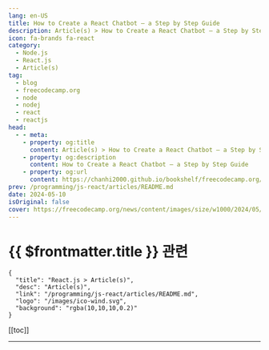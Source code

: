 ```yaml
---
lang: en-US
title: How to Create a React Chatbot – a Step by Step Guide
description: Article(s) > How to Create a React Chatbot – a Step by Step Guide
icon: fa-brands fa-react
category: 
  - Node.js
  - React.js
  - Article(s)
tag: 
  - blog
  - freecodecamp.org
  - node
  - nodej
  - react
  - reactjs
head:
  - - meta:
    - property: og:title
      content: Article(s) > How to Create a React Chatbot – a Step by Step Guide
    - property: og:description
      content: How to Create a React Chatbot – a Step by Step Guide
    - property: og:url
      content: https://chanhi2000.github.io/bookshelf/freecodecamp.org/how-to-create-a-react-chatbot.html
prev: /programming/js-react/articles/README.md
date: 2024-05-10
isOriginal: false
cover: https://freecodecamp.org/news/content/images/size/w1000/2024/05/rcb-logo-large---Copy.png
---
```


# {{ $frontmatter.title }} 관련

```component VPCard
{
  "title": "React.js > Article(s)",
  "desc": "Article(s)",
  "link": "/programming/js-react/articles/README.md",
  "logo": "/images/ico-wind.svg",
  "background": "rgba(10,10,10,0.2)"
}
```

[[toc]]

---

<SiteInfo
  name="How to Create a React Chatbot – a Step by Step Guide"
  desc="In the ever-evolving realm of web technologies, the integration of AI-powered chatbots has become a defining trend in 2024.  With rapid advancements in Large Language Models (LLMs), chatbots have grown to become pivotal tools adopted across many websites and services. From FAQ bots to live chat support, they can..."
  url="https://freecodecamp.org/news/how-to-create-a-react-chatbot/"
  logo="https://cdn.freecodecamp.org/universal/favicons/favicon.ico"
  preview="https://freecodecamp.org/news/content/images/size/w1000/2024/05/rcb-logo-large---Copy.png"/>

<!-- TODO: 작성 -->

